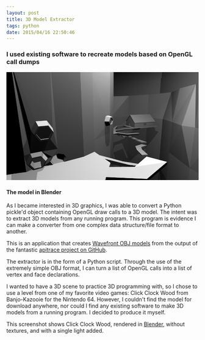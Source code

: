 ```yaml
---
layout: post
title: 3D Model Extractor
tags: python
date: 2015/04/16 22:50:46
---
```


### I used existing software to recreate models based on OpenGL call dumps

![](/assets/img/modelrip0.png)

#### The model in Blender

<!--more-->

As I became interested in 3D graphics, I was able to convert a Python pickle'd object containing OpenGL draw calls to a 3D model. The intent was to extract 3D models from any running program. This program is evidence I can make a converter from one complex data structure/file format to another.

This is an application that creates [Wavefront OBJ models](http://en.wikipedia.org/wiki/Wavefront_.obj_file) from the output of the fantastic [apitrace project on GitHub](https://github.com/apitrace/apitrace/).

The extractor is in the form of a Python script. Through the use of the extremely simple OBJ format, I can turn a list of OpenGL calls into a list of vertex and face declarations.

I wanted to have a 3D scene to practice 3D programming with, so I chose to use a level from one of my favorite video games: Click Clock Wood from Banjo-Kazooie for the Nintendo 64. However, I couldn't find the model for download anywhere, nor could I find any existing software to make 3D models from a running program. I decided to produce it myself.

This screenshot shows Click Clock Wood, rendered in [Blender](http://www.blender.org/), without textures, and with a single light added.
